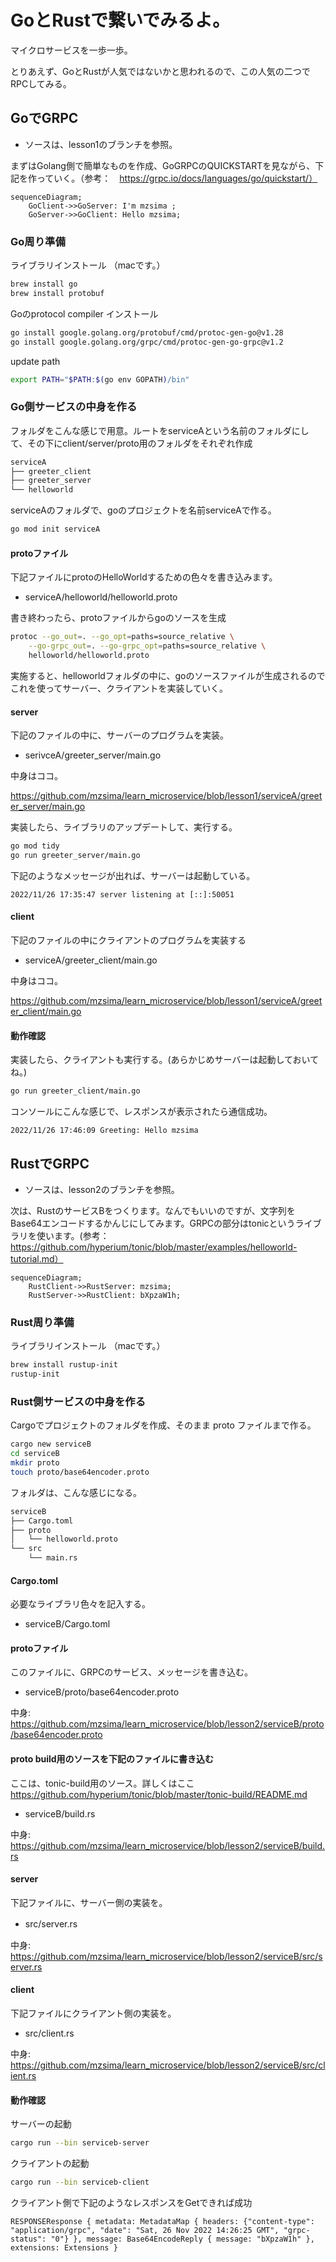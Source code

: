 # GoとRustで繋いでみるよ。

マイクロサービスを一歩一歩。

とりあえず、GoとRustが人気ではないかと思われるので、この人気の二つでRPCしてみる。

## GoでGRPC

 - ソースは、lesson1のブランチを参照。

まずはGolang側で簡単なものを作成、GoGRPCのQUICKSTARTを見ながら、下記を作っていく。（参考：　https://grpc.io/docs/languages/go/quickstart/）

```mermaid
sequenceDiagram;
    GoClient->>GoServer: I'm mzsima ;
    GoServer->>GoClient: Hello mzsima;
```

### Go周り準備

ライブラリインストール （macです。）

```sh
brew install go
brew install protobuf
```

Goのprotocol compiler インストール

```sh
go install google.golang.org/protobuf/cmd/protoc-gen-go@v1.28
go install google.golang.org/grpc/cmd/protoc-gen-go-grpc@v1.2
```

update path
```sh
export PATH="$PATH:$(go env GOPATH)/bin"
```

### Go側サービスの中身を作る

フォルダをこんな感じで用意。ルートをserviceAという名前のフォルダにして、その下にclient/server/proto用のフォルダをそれぞれ作成

```sh
serviceA
├── greeter_client
├── greeter_server
└── helloworld
```

serviceAのフォルダで、goのプロジェクトを名前serviceAで作る。

```sh
go mod init serviceA
```


#### protoファイル

下記ファイルにprotoのHelloWorldするための色々を書き込みます。

- serviceA/helloworld/helloworld.proto

書き終わったら、protoファイルからgoのソースを生成

```sh
protoc --go_out=. --go_opt=paths=source_relative \
    --go-grpc_out=. --go-grpc_opt=paths=source_relative \
    helloworld/helloworld.proto
```

実施すると、helloworldフォルダの中に、goのソースファイルが生成されるのでこれを使ってサーバー、クライアントを実装していく。


#### server

下記のファイルの中に、サーバーのプログラムを実装。

- serivceA/greeter_server/main.go

中身はココ。

https://github.com/mzsima/learn_microservice/blob/lesson1/serviceA/greeter_server/main.go

実装したら、ライブラリのアップデートして、実行する。

```sh
go mod tidy
go run greeter_server/main.go
```

下記のようなメッセージが出れば、サーバーは起動している。

```console
2022/11/26 17:35:47 server listening at [::]:50051
```

#### client

下記のファイルの中にクライアントのプログラムを実装する

- serviceA/greeter_client/main.go

中身はココ。

https://github.com/mzsima/learn_microservice/blob/lesson1/serviceA/greeter_client/main.go

#### 動作確認

実装したら、クライアントも実行する。(あらかじめサーバーは起動しておいてね。)

```sh
go run greeter_client/main.go
```

コンソールにこんな感じで、レスポンスが表示されたら通信成功。

```console
2022/11/26 17:46:09 Greeting: Hello mzsima
```

## RustでGRPC

 - ソースは、lesson2のブランチを参照。

次は、RustのサービスBをつくります。なんでもいいのですが、文字列をBase64エンコードするかんじにしてみます。GRPCの部分はtonicというライブラリを使います。(参考：https://github.com/hyperium/tonic/blob/master/examples/helloworld-tutorial.md）

```mermaid
sequenceDiagram;
    RustClient->>RustServer: mzsima;
    RustServer->>RustClient: bXpzaW1h;
```

### Rust周り準備

ライブラリインストール （macです。）

```sh
brew install rustup-init
rustup-init
```

### Rust側サービスの中身を作る

Cargoでプロジェクトのフォルダを作成、そのまま proto ファイルまで作る。

```sh
cargo new serviceB
cd serviceB
mkdir proto
touch proto/base64encoder.proto
```

フォルダは、こんな感じになる。

```sh
serviceB
├── Cargo.toml
├── proto
│   └── helloworld.proto
└── src
    └── main.rs
```

#### Cargo.toml

必要なライブラリ色々を記入する。

- serviceB/Cargo.toml

#### protoファイル

このファイルに、GRPCのサービス、メッセージを書き込む。

- serviceB/proto/base64encoder.proto

中身: https://github.com/mzsima/learn_microservice/blob/lesson2/serviceB/proto/base64encoder.proto

#### proto build用のソースを下記のファイルに書き込む

ここは、tonic-build用のソース。詳しくはここ https://github.com/hyperium/tonic/blob/master/tonic-build/README.md

- serviceB/build.rs

中身: https://github.com/mzsima/learn_microservice/blob/lesson2/serviceB/build.rs

#### server

下記ファイルに、サーバー側の実装を。

- src/server.rs　

中身: https://github.com/mzsima/learn_microservice/blob/lesson2/serviceB/src/server.rs

#### client

下記ファイルにクライアント側の実装を。

- src/client.rs

中身: https://github.com/mzsima/learn_microservice/blob/lesson2/serviceB/src/client.rs

#### 動作確認

サーバーの起動
```sh
cargo run --bin serviceb-server
```

クライアントの起動
```sh
cargo run --bin serviceb-client
```

クライアント側で下記のようなレスポンスをGetできれば成功

```console
RESPONSEResponse { metadata: MetadataMap { headers: {"content-type": "application/grpc", "date": "Sat, 26 Nov 2022 14:26:25 GMT", "grpc-status": "0"} }, message: Base64EncodeReply { message: "bXpzaW1h" }, extensions: Extensions }
```